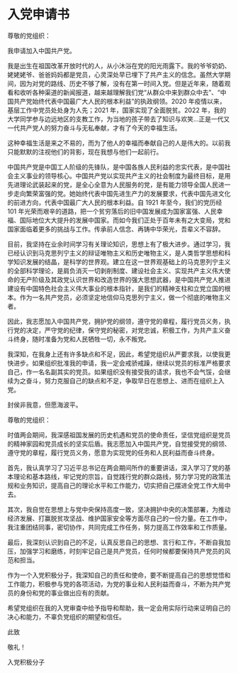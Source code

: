# 入党申请书

尊敬的党组织：

我申请加入中国共产党。

我是出生在祖国改革开放时代的人，从小沐浴在党的阳光雨露下。我的爷爷奶奶、姥姥姥爷、爸爸妈妈都是党员，心灵深处早已埋下了共产主义的信念。虽然大学期间，因为对党的路线、历史不够了解，没有在第一时间入党。但是近年来，随着观看和收听各种渠道的新闻报道，越来越理解我们党“从群众中来到群众中去”、“中国共产党始终代表中国最广大人民的根本利益”的执政纲领。2020 年疫情以来，基层工作中党员处处身为人先；2021 年，国家实现了全面脱贫。2022 年，我的大学同学参与边远地区的支教工作，为当地的孩子带去了知识与欢笑...正是一代又一代共产党人的努力奋斗与无私奉献，才有了今天的幸福生活。

这种幸福生活是来之不易的，而为了他人的幸福而奉献自己的人是伟大的。以前我只能默默的注视他们的背影，现在我想与他们一起前行。

中国共产党是中国工人阶级的先锋队，是中国各族人民利益的忠实代表，是中国社会主义事业的领导核心。中国共产党以实现共产主义的社会制度为最终目标，是用先进理论武装起来的党，是全心全意为人民服务的党，是有能力领导全国人民进一步走向繁荣富强的党。她始终代表中国先进生产力的发展要求，代表中国先进文化的前进方向，代表中国最广大人民的根本利益。自 1921 年至今，我们的党历经 101 年光荣而艰辛的道路，把一个贫穷落后的旧中国发展成为国家富强、人民幸福、国际地位大大提升的发展中国家。而如今我们正处于百年未有之大变局，党和国家面临着更多的挑战与工作。传承前人信念、再铸中华荣光，吾辈义不容辞。

目前，我坚持在业余时间学习有关理论知识，思想上有了极大进步。通过学习，我已经认识到马克思列宁主义的辩证唯物主义和历史唯物主义，是人类哲学思想和科学知识发展的结晶，是科学的世界观。建立在这一世界观基础上的马克思列宁主义的全部科学理论，是肩负消灭一切剥削制度、建设社会主义、实现共产主义伟大使命的无产阶级及其政党认识世界和改造世界的强大思想武器，是中国共产党人推进建设有中国特色社会主义伟大事业的根本指针，是我们的精神支柱和立党立国的根本。作为一名共产党员，必须坚定地信仰马克思列宁主义，做一个彻底的唯物主义者。


因此，我志愿加入中国共产党，拥护党的纲领，遵守党的章程，履行党员义务，执行党的决定，严守党的纪律，保守党的秘密，对党忠诚，积极工作，为共产主义奋斗终身，随时准备为党和人民牺牲一切，永不叛党。

我深知，在我身上还有许多缺点和不足，因此，希望党组织从严要求我，以使我更快进步。如果组织批准我的申请，我一定会戒骄戒躁，继续以党员的标准严格要求自己，作一名名副其实的党员。如果组织没有接受我的请求，我也不会气馁，会继续为之奋斗，努力克服自己的缺点和不足，争取早日在思想上、进而在组织上入党。

封侯非我意，但愿海波平。


尊敬的党组织：

时值两会期间，我深感祖国发展的历史机遇和党员的使命责任，坚信党组织是党员的精神家园和党员成长的坚实后盾。我志愿加入中国共产党，自觉接受党的纲领、遵守党的章程，履行党员义务，愿意为实现党的任务和人民利益而奋斗终身。

首先，我认真学习了习近平总书记在两会期间所作的重要讲话，深入学习了党的基本理论和基本路线，牢记党的宗旨，自觉践行党的群众路线，努力学习党的政策法规和业务知识，提高自己的理论水平和工作能力，切实把自己摆进全党工作大局中去。

其次，我自觉在思想上与党中央保持高度一致，坚决拥护中央的决策部署，为推动经济发展、打赢脱贫攻坚战、维护国家安全等方面尽自己的一份力量。在工作中，我注重团结同事，密切协作，共同完成工作任务，努力提高工作效率和工作质量。

最后，我深刻认识到自己的不足，认真反思自己的思想、言行和工作，不断自我加压，加强学习和磨练，时刻牢记自己是共产党员，任何时候都要保持共产党员的风范和担当。

作为一个入党积极分子，我深知自己的责任和使命，要不断提高自己的思想觉悟和工作能力，积极参与党的各项活动，为党的事业和人民利益而奋斗，不断为共产党员的身份和党的事业做出应有的贡献。

希望党组织在我的入党审查中给予指导和帮助，我一定会用实际行动来证明自己的决心和能力，不辜负党组织的期望和信任。

此致

敬礼！

入党积极分子
